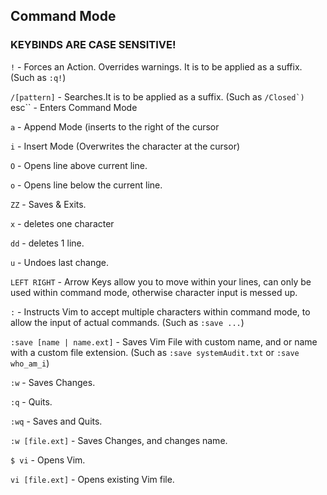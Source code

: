 ## Command Mode

### KEYBINDS ARE CASE SENSITIVE!

 ``!`` - Forces an Action. Overrides warnings. It is to be applied as a suffix. (Such as ``:q!``)

``/[pattern]`` - Searches.It is to be applied as a suffix. (Such as ``/Closed`)
``esc`` - Enters Command Mode

``a`` - Append Mode (inserts to the right of the cursor

``i`` - Insert Mode (Overwrites the character at the cursor)

``O`` - Opens line above current line.

``o`` - Opens line below the current line.

``ZZ`` - Saves & Exits.

``x`` - deletes one character

``dd`` - deletes 1 line.

``u`` - Undoes last change.

``LEFT RIGHT`` - Arrow Keys allow you to move within your lines, can only be used within command mode, otherwise character input is messed up.

``:`` - Instructs Vim to accept multiple characters within command mode, to allow the input of actual commands. (Such as ``:save ...``)

``:save [name | name.ext]`` - Saves Vim File with custom name, and or name with a custom file extension. (Such as ``:save systemAudit.txt`` or ``:save who_am_i``)

``:w`` - Saves Changes.

``:q`` - Quits.

``:wq`` - Saves and Quits.

``:w [file.ext]`` - Saves Changes, and changes name.

``$ vi`` - Opens Vim.

``vi [file.ext]`` - Opens existing Vim file.






